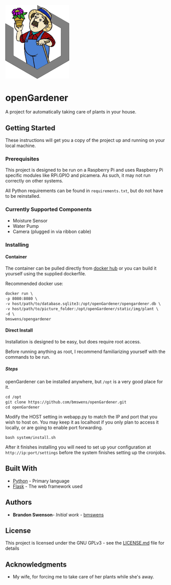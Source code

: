 <img src="https://raw.githubusercontent.com/bmswens/openGardener/master/static/img/logo.png" alt="logo" width="200">

# openGardener

A project for automatically taking care of plants in your house.

## Getting Started

These instructions will get you a copy of the project up and running on your local machine.

### Prerequisites

This project is designed to be run on a Raspberry Pi and uses Raspberry Pi specific modules like RPi.GPIO and picamera.
As such, it may not run correctly on other systems.

All Python requirements can be found in ```requirements.txt```, but do not have to be reinstalled.

### Currently Supported Components

* Moisture Sensor
* Water Pump
* Camera (plugged in via ribbon cable)

### Installing

#### Container

The container can be pulled directly from [docker hub](https://hub.docker.com/repository/docker/bmswens/opengardener)
or you can build it yourself using the supplied dockerfile.

Recommended docker use:
```
docker run \
-p 8080:8080 \
-v host/path/to/database.sqlite3:/opt/openGardener/opengardener.db \
-v host/path/to/picture_folder:/opt/openGardener/static/img/plant \
-d \
bmswens/opengardener
```


#### Direct Install

Installation is designed to be easy, but does require root access.

Before running anything as root, I recommend familiarizing yourself with the commands to be run.

##### Steps

openGardener can be installed anywhere, but ```/opt``` is a very good place for it.

```
cd /opt
git clone https://github.com/bmswens/openGardener.git
cd openGardener
```

Modify the HOST setting in webapp.py to match the IP and port that you wish to host on.
You may keep it as localhost if you only plan to access it locally, or are going to enable port forwarding. 

```
bash system/install.sh
```

After it finishes installing you will need to set up your configuration at ```http://ip:port/settings``` before
the system finishes setting up the cronjobs.

## Built With

* [Python](https://www.python.org/) - Primary language
* [Flask](https://www.palletsprojects.com/p/flask/) - The web framework used


## Authors

* **Brandon Swenson**- *Initial work* - [bmswens](https://github.com/bmswens)

## License

This project is licensed under the GNU GPLv3 - see the [LICENSE.md](LICENSE.md) file for details

## Acknowledgments

* My wife, for forcing me to take care of her plants while she's away.
